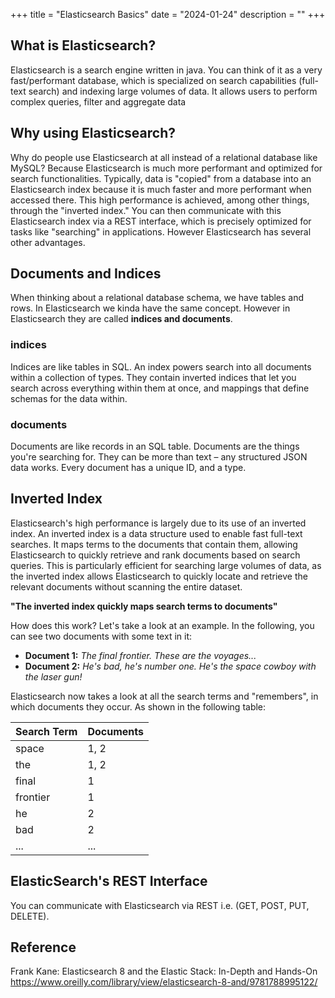 +++
title = "Elasticsearch Basics"
date = "2024-01-24"
description = ""
+++

## What is Elasticsearch?

Elasticsearch is a search engine written in java. You can think of it as a very fast/performant database, which is specialized on search capabilities (full-text search) and indexing large volumes of data. It allows users to perform complex queries, filter and aggregate data

## Why using Elasticsearch?

Why do people use Elasticsearch at all instead of a relational database like MySQL? Because Elasticsearch is much more performant and optimized for search functionalities. Typically, data is "copied" from a database into an Elasticsearch index because it is much faster and more performant when accessed there. This high performance is achieved, among other things, through the "inverted index." You can then communicate with this Elasticsearch index via a REST interface, which is precisely optimized for tasks like "searching" in applications. However Elasticsearch has several other advantages.

## Documents and Indices

When thinking about a relational database schema, we have tables and rows. In Elasticsearch we kinda have the same concept. However in Elasticsearch they are called **indices and documents**.

### indices
Indices are like tables in SQL. An index powers search into all documents within a collection of types. They contain inverted indices that let you search across everything within them at once, and mappings that define schemas for the data within.

### documents
Documents are like records in an SQL table. Documents are the things you're searching for. They can be more than text – any structured JSON data works. Every document has a unique ID, and a type.

## Inverted Index
Elasticsearch's high performance is largely due to its use of an inverted index. An inverted index is a data structure used to enable fast full-text searches. It maps terms to the documents that contain them, allowing Elasticsearch to quickly retrieve and rank documents based on search queries. This is particularly efficient for searching large volumes of data, as the inverted index allows Elasticsearch to quickly locate and retrieve the relevant documents without scanning the entire dataset.

__"The inverted index quickly maps search terms to documents"__

How does this work? Let's take a look at an example. In the following, you can see two documents with some text in it:

- **Document 1:** _The final frontier. These are the voyages..._
- **Document 2:** _He's bad, he's number one. He's the space cowboy with the laser gun!_

Elasticsearch now takes a look at all the search terms and "remembers", in which documents they occur. As shown in the following table:

| Search Term  | Documents |
| ----- | --- |
| space   | 1, 2  |
| the | 1, 2  |
final |1 |
frontier | 1 |
he | 2 |
bad |2 |
... | ...

## ElasticSearch's REST Interface
You can communicate with Elasticsearch via REST i.e. (GET, POST, PUT, DELETE).



## Reference

Frank Kane: Elasticsearch 8 and the Elastic Stack: In-Depth and Hands-On
https://www.oreilly.com/library/view/elasticsearch-8-and/9781788995122/ 